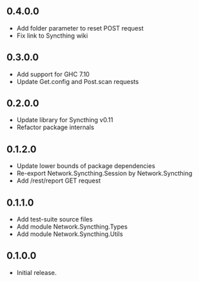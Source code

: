 0.4.0.0
-------
* Add folder parameter to reset POST request
* Fix link to Syncthing wiki

0.3.0.0
-------
* Add support for GHC 7.10
* Update Get.config and Post.scan requests

0.2.0.0
-------
* Update library for Syncthing v0.11
* Refactor package internals

0.1.2.0
-------
* Update lower bounds of package dependencies 
* Re-export Network.Syncthing.Session by Network.Syncthing
* Add /rest/report GET request

0.1.1.0
-------
* Add test-suite source files
* Add module Network.Syncthing.Types
* Add module Network.Syncthing.Utils

0.1.0.0
-------
* Initial release.


